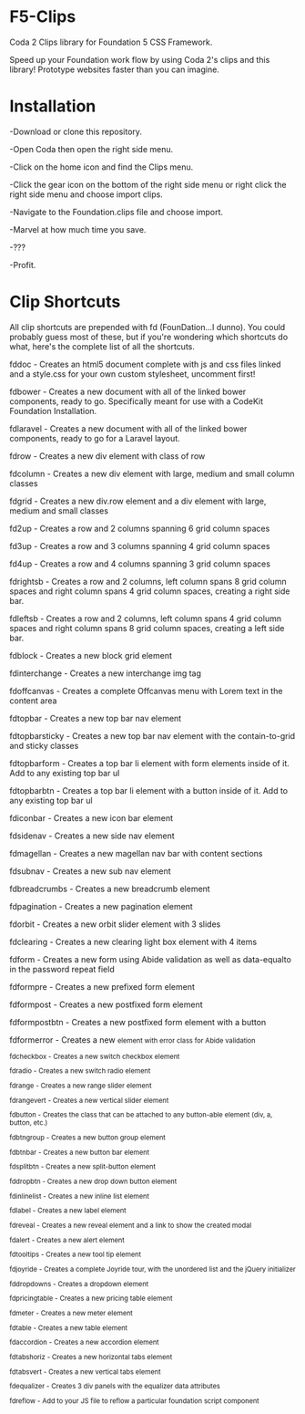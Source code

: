 F5-Clips
========

Coda 2 Clips library for Foundation 5 CSS Framework.

Speed up your Foundation work flow by using Coda 2's clips and this library! Prototype websites faster than you can imagine. 

Installation
========

-Download or clone this repository.

-Open Coda then open the right side menu.

-Click on the home icon and find the Clips menu.

-Click the gear icon on the bottom of the right side menu or right click the right side menu and choose import clips.

-Navigate to the Foundation.clips file and choose import.

-Marvel at how much time you save.

-???

-Profit.

Clip Shortcuts
========
All clip shortcuts are prepended with fd (FounDation...I dunno). You could probably guess most of these, but if you're wondering which shortcuts do what, here's the complete list of all the shortcuts.



fddoc - Creates an html5 document complete with js and css files linked and a style.css for your own custom stylesheet, uncomment first!

fdbower - Creates a new document with all of the linked bower components, ready to go. Specifically meant for use with a CodeKit Foundation Installation.

fdlaravel - Creates a new document with all of the linked bower components, ready to go for a Laravel layout.

fdrow - Creates a new div element with class of row

fdcolumn - Creates a new div element with large, medium and small column classes

fdgrid - Creates a new div.row element and a div element with large, medium and small classes

fd2up - Creates a row and 2 columns spanning 6 grid column spaces

fd3up - Creates a row and 3 columns spanning 4 grid column spaces

fd4up - Creates a row and 4 columns spanning 3 grid column spaces

fdrightsb - Creates a row and 2 columns, left column spans 8 grid column spaces and right column spans 4 grid column spaces, creating a right side bar.

fdleftsb - Creates a row and 2 columns, left column spans 4 grid column spaces and right column spans 8 grid column spaces, creating a left side bar.

fdblock - Creates a new block grid element

fdinterchange - Creates a new interchange img tag

fdoffcanvas - Creates a complete Offcanvas menu with Lorem text in the content area

fdtopbar - Creates a new top bar nav element

fdtopbarsticky - Creates a new top bar nav element with the contain-to-grid and sticky classes

fdtopbarform - Creates a top bar li element with form elements inside of it. Add to any existing top bar ul

fdtopbarbtn - Creates a top bar li element with a button inside of it. Add to any existing top bar ul

fdiconbar - Creates a new icon bar element

fdsidenav - Creates a new side nav element

fdmagellan - Creates a new magellan nav bar with content sections

fdsubnav - Creates a new sub nav element

fdbreadcrumbs - Creates a new breadcrumb element

fdpagination - Creates a new pagination element

fdorbit - Creates a new orbit slider element with 3 slides

fdclearing - Creates a new clearing light box element with 4 items

fdform - Creates a new form using Abide validation as well as data-equalto in the password repeat field

fdformpre - Creates a new prefixed form element

fdformpost - Creates a new postfixed form element

fdformpostbtn - Creates a new postfixed form element with a button

fdformerror -  Creates a new <small> element with error class for Abide validation

fdcheckbox - Creates a new switch checkbox element

fdradio - Creates a new switch radio element

fdrange - Creates a new range slider element

fdrangevert - Creates a new vertical slider element

fdbutton - Creates the class that can be attached to any button-able element (div, a, button, etc.)

fdbtngroup - Creates a new button group element

fdbtnbar - Creates a new button bar element

fdsplitbtn - Creates a new split-button element

fddropbtn - Creates a new drop down button element

fdinlinelist - Creates a new inline list element

fdlabel - Creates a new label element

fdreveal - Creates a new reveal element and a link to show the created modal

fdalert - Creates a new alert element

fdtooltips - Creates a new tool tip element

fdjoyride - Creates a complete Joyride tour, with the unordered list and the jQuery initializer

fddropdowns - Creates a dropdown element

fdpricingtable - Creates a new pricing table element

fdmeter - Creates a new meter element

fdtable - Creates a new table element

fdaccordion - Creates a new accordion element

fdtabshoriz - Creates a new horizontal tabs element

fdtabsvert - Creates a new vertical tabs element

fdequalizer - Creates 3 div panels with the equalizer data attributes

fdreflow - Add to your JS file to reflow a particular foundation script component
